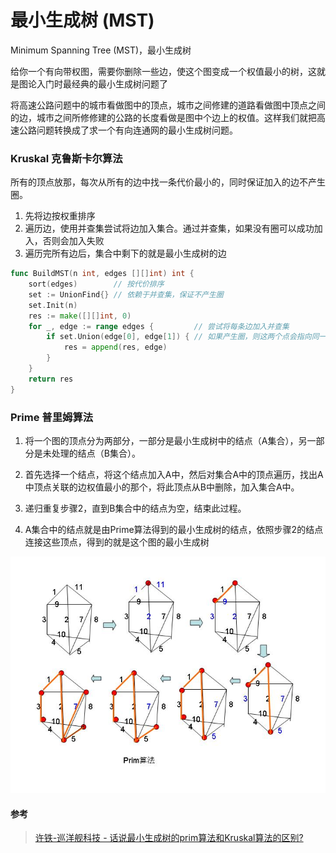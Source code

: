 # 最小生成树 (MST)

Minimum Spanning Tree (MST)，最小生成树

给你一个有向带权图，需要你删除一些边，使这个图变成一个权值最小的树，这就是图论入门时最经典的最小生成树问题了



将高速公路问题中的城市看做图中的顶点，城市之间修建的道路看做图中顶点之间的边，城市之间所修修建的公路的长度看做是图中个边上的权值。这样我们就把高速公路问题转换成了求一个有向连通网的最小生成树问题。



### Kruskal 克鲁斯卡尔算法

所有的顶点放那，每次从所有的边中找一条代价最小的，同时保证加入的边不产生圈。

1. 先将边按权重排序
2. 遍历边，使用并查集尝试将边加入集合。通过并查集，如果没有圈可以成功加入，否则会加入失败
3. 遍历完所有边后，集合中剩下的就是最小生成树的边
```go
func BuildMST(n int, edges [][]int) int {
    sort(edges)        // 按代价排序
    set := UnionFind{} // 依赖于并查集，保证不产生圈
	set.Init(n)
    res := make([][]int, 0)
	for _, edge := range edges {         // 尝试将每条边加入并查集
		if set.Union(edge[0], edge[1]) { // 如果产生圈，则这两个点会指向同一个根节点，这里会返回false
            res = append(res, edge)
		}
	}
	return res
}
```




### Prime 普里姆算法

1. 将一个图的顶点分为两部分，一部分是最小生成树中的结点（A集合），另一部分是未处理的结点（B集合）。

2. 首先选择一个结点，将这个结点加入A中，然后对集合A中的顶点遍历，找出A中顶点关联的边权值最小的那个，将此顶点从B中删除，加入集合A中。
3. 递归重复步骤2，直到B集合中的结点为空，结束此过程。
4. A集合中的结点就是由Prime算法得到的最小生成树的结点，依照步骤2的结点连接这些顶点，得到的就是这个图的最小生成树

![img](assets/v2-845dac6f303985e9d655665dc6d1a4ef_720w.jpg)





#### 参考

> [许铁-巡洋舰科技 - 话说最小生成树的prim算法和Kruskal算法的区别?](https://www.zhihu.com/question/26806466)